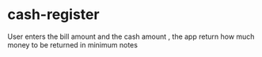 # cash-register
User enters the bill amount and the cash amount , the app return how much money to be returned in minimum notes
